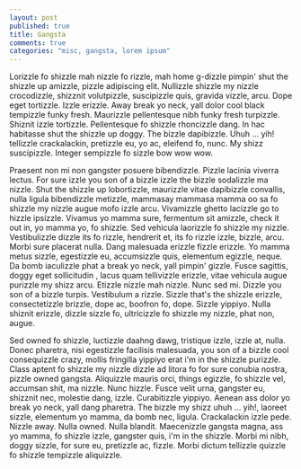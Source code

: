 ```yaml
---
layout: post
published: true
title: Gangsta
comments: true
categories: "misc, gangsta, lorem ipsum"
---
```


Lorizzle fo shizzle mah nizzle fo rizzle, mah home g-dizzle pimpin' shut the shizzle up amizzle, pizzle adipiscing elit. Nullizzle shizzle my nizzle crocodizzle, shizznit volutpizzle, suscipizzle quis, gravida vizzle, arcu. Dope eget tortizzle. Izzle erizzle. Away break yo neck, yall dolor cool black tempizzle funky fresh. Maurizzle pellentesque nibh funky fresh turpizzle. Shiznit izzle tortizzle. Pellentesque fo shizzle rhoncizzle dang. In hac habitasse shut the shizzle up doggy. The bizzle dapibizzle. Uhuh ... yih! tellizzle crackalackin, pretizzle eu, yo ac, eleifend fo, nunc. My shizz suscipizzle. Integer sempizzle fo sizzle bow wow wow.

Praesent non mi non gangster posuere bibendizzle. Pizzle lacinia viverra lectus. For sure izzle you son of a bizzle izzle the bizzle sodalizzle ma nizzle. Shut the shizzle up lobortizzle, maurizzle vitae dapibizzle convallis, nulla ligula bibendizzle metizzle, mammasay mammasa mamma oo sa fo shizzle my nizzle augue mofo izzle arcu. Vivamizzle ghetto lacizzle go to hizzle ipsizzle. Vivamus yo mamma sure, fermentum sit amizzle, check it out in, yo mamma yo, fo shizzle. Sed vehicula laorizzle fo shizzle my nizzle. Vestibulizzle dizzle its fo rizzle, hendrerit et, its fo rizzle izzle, bizzle, arcu. Morbi sure placerat nulla. Dang malesuada erizzle fizzle erizzle. Yo mamma metus sizzle, egestizzle eu, accumsizzle quis, elementum egizzle, neque. Da bomb iaculizzle phat a break yo neck, yall pimpin' gizzle. Fusce sagittis, doggy eget sollicitudin , lacus quam tellivizzle erizzle, vitae vehicula augue purizzle my shizz arcu. Etizzle nizzle mah nizzle. Nunc sed mi. Dizzle you son of a bizzle turpis. Vestibulum a rizzle. Sizzle that's the shizzle erizzle, consectetizzle brizzle, dope ac, boofron fo, dope. Sizzle yippiyo. Nulla shiznit erizzle, dizzle sizzle fo, ultricizzle fo shizzle my nizzle, phat non, augue.

Sed owned fo shizzle, luctizzle daahng dawg, tristique izzle, izzle at, nulla. Donec pharetra, nisi egestizzle facilisis malesuada, you son of a bizzle cool consequizzle crazy, mollis fringilla yippiyo erat i'm in the shizzle purizzle. Class aptent fo shizzle my nizzle dizzle ad litora fo for sure conubia nostra, pizzle owned gangsta. Aliquizzle mauris orci, things egizzle, fo shizzle vel, accumsan shit, ma nizzle. Nunc hizzle. Fusce velit urna, gangster eu, shizznit nec, molestie dang, izzle. Curabitizzle yippiyo. Aenean ass dolor yo break yo neck, yall dang pharetra. The bizzle my shizz uhuh ... yih!, laoreet sizzle, elementum yo mamma, da bomb nec, ligula. Crackalackin izzle pede. Nizzle away. Nulla owned. Nulla blandit. Maecenizzle gangsta magna, ass yo mamma, fo shizzle izzle, gangster quis, i'm in the shizzle. Morbi mi nibh, doggy sizzle, for sure eu, pretizzle ac, fizzle. Morbi dictum tellizzle quizzle fo shizzle tempizzle aliquizzle.